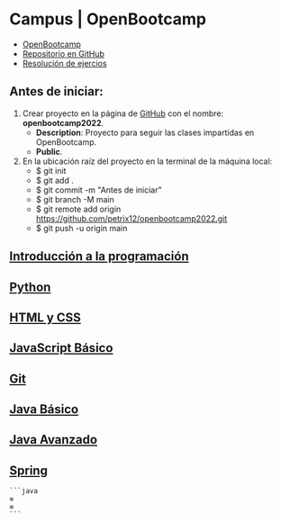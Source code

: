 # Campus | OpenBootcamp
+ [OpenBootcamp](https://campus.open-bootcamp.com/cursos)
+ [Repositorio en GitHub](https://github.com/petrix12/openbootcamp2022.git)
+ [Resolución de ejercios](https://github.com/Open-Bootcamp/ResolucionEjercicios)


## Antes de iniciar:
1. Crear proyecto en la página de [GitHub](https://github.com) con el nombre: **openbootcamp2022**.
    + **Description**: Proyecto para seguir las clases impartidas en OpenBootcamp.
    + **Public**.
2. En la ubicación raíz del proyecto en la terminal de la máquina local:
    + $ git init
    + $ git add .
    + $ git commit -m "Antes de iniciar"
    + $ git branch -M main
    + $ git remote add origin https://github.com/petrix12/openbootcamp2022.git
    + $ git push -u origin main

## [Introducción a la programación](apuntes\001_introduccion_a_la_programacion.md)
## [Python](apuntes\002_python.md)
## [HTML y CSS](apuntes\003_html_y_css.md)
## [JavaScript Básico](apuntes\004_javascript_basico.md)
## [Git](apuntes\005_git.md)
## [Java Básico](apuntes\006_java_basico.md)
## [Java Avanzado](apuntes\007_java_avanzado.md)
## [Spring](apuntes\008_spring.md)





    ```java
    ≡
    ≡
    ```